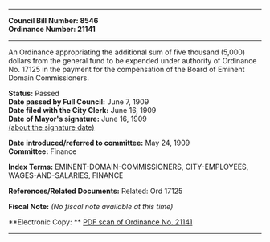 * * * * *  
  
**Council Bill Number: [](#h0)[](#h2)8546**   
**Ordinance Number: 21141**  
  
* * * * *  
  
An Ordinance appropriating the additional sum of five thousand (5,000) dollars from the general fund to be expended under authority of Ordinance No. 17125 in the payment for the compensation of the Board of Eminent Domain Commissioners.  
  
**Status:** Passed   
**Date passed by Full Council:** June 7, 1909   
**Date filed with the City Clerk:** June 16, 1909   
**Date of Mayor's signature:** June 16, 1909   
[(about the signature date)](/~public/approvaldate.htm)   
  
  
**Date introduced/referred to committee:** May 24, 1909   
**Committee:** Finance   
  
**Index Terms:** EMINENT-DOMAIN-COMMISSIONERS, CITY-EMPLOYEES, WAGES-AND-SALARIES, FINANCE  
  
**References/Related Documents:** Related: Ord 17125  
  
**Fiscal Note:** *(No fiscal note available at this time)*  
  
**Electronic Copy: ** [PDF scan of Ordinance No. 21141](/~archives/Ordinances/Ord_21141.pdf)  
  
* * * * *  
